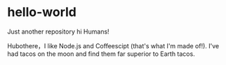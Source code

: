 # hello-world
Just another repository
hi Humans!

Hubothere，I like Node.js and Coffeescipt (that's what I'm made of!).
I've had tacos on the moon and find them far superior to Earth tacos.
